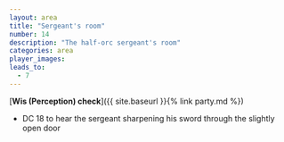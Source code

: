 ```yaml
---
layout: area
title: "Sergeant's room"
number: 14
description: "The half-orc sergeant's room"
categories: area
player_images:
leads_to:
  - 7
---
```



[**Wis (Perception) check**]({{ site.baseurl }}{% link party.md %})
* DC 18 to hear the sergeant sharpening his sword through the slightly open door

